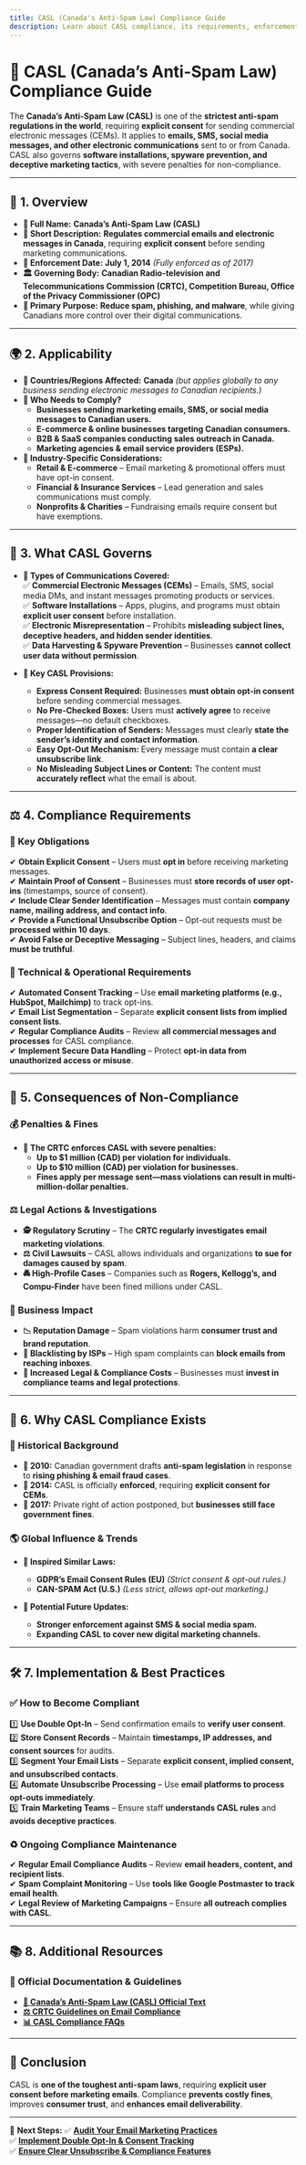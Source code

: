```yaml
---
title: CASL (Canada's Anti-Spam Law) Compliance Guide
description: Learn about CASL compliance, its requirements, enforcement, and best practices for email and electronic message regulations in Canada.
---
```


# **📜 CASL (Canada’s Anti-Spam Law) Compliance Guide**  
The **Canada’s Anti-Spam Law (CASL)** is one of the **strictest anti-spam regulations in the world**, requiring **explicit consent** for sending commercial electronic messages (CEMs). It applies to **emails, SMS, social media messages, and other electronic communications** sent to or from Canada. CASL also governs **software installations, spyware prevention, and deceptive marketing tactics**, with severe penalties for non-compliance.

---

## **📌 1. Overview**
- **🔹 Full Name:** **Canada’s Anti-Spam Law (CASL)**  
- **📖 Short Description:** **Regulates commercial emails and electronic messages in Canada**, requiring **explicit consent** before sending marketing communications.  
- **📅 Enforcement Date:** **July 1, 2014** *(Fully enforced as of 2017)*  
- **🏛️ Governing Body:** **Canadian Radio-television and Telecommunications Commission (CRTC), Competition Bureau, Office of the Privacy Commissioner (OPC)**  
- **🎯 Primary Purpose:** **Reduce spam, phishing, and malware**, while giving Canadians more control over their digital communications.  

---

## **🌍 2. Applicability**
- **📍 Countries/Regions Affected:** **Canada** *(but applies globally to any business sending electronic messages to Canadian recipients.)*  
- **🏢 Who Needs to Comply?**  
  - **Businesses sending marketing emails, SMS, or social media messages to Canadian users.**  
  - **E-commerce & online businesses targeting Canadian consumers.**  
  - **B2B & SaaS companies conducting sales outreach in Canada.**  
  - **Marketing agencies & email service providers (ESPs).**  
- **📌 Industry-Specific Considerations:**  
  - **Retail & E-commerce** – Email marketing & promotional offers must have opt-in consent.  
  - **Financial & Insurance Services** – Lead generation and sales communications must comply.  
  - **Nonprofits & Charities** – Fundraising emails require consent but have exemptions.  

---

## **📂 3. What CASL Governs**
- **🔐 Types of Communications Covered:**  
  ✅ **Commercial Electronic Messages (CEMs)** – Emails, SMS, social media DMs, and instant messages promoting products or services.  
  ✅ **Software Installations** – Apps, plugins, and programs must obtain **explicit user consent** before installation.  
  ✅ **Electronic Misrepresentation** – Prohibits **misleading subject lines, deceptive headers, and hidden sender identities**.  
  ✅ **Data Harvesting & Spyware Prevention** – Businesses **cannot collect user data without permission**.  

- **📜 Key CASL Provisions:**  
  - **Express Consent Required:** Businesses **must obtain opt-in consent** before sending commercial messages.  
  - **No Pre-Checked Boxes:** Users must **actively agree** to receive messages—no default checkboxes.  
  - **Proper Identification of Senders:** Messages must clearly **state the sender’s identity and contact information**.  
  - **Easy Opt-Out Mechanism:** Every message must contain **a clear unsubscribe link**.  
  - **No Misleading Subject Lines or Content:** The content must **accurately reflect** what the email is about.  

---

## **⚖️ 4. Compliance Requirements**
### **📜 Key Obligations**
✔ **Obtain Explicit Consent** – Users must **opt in** before receiving marketing messages.  
✔ **Maintain Proof of Consent** – Businesses must **store records of user opt-ins** (timestamps, source of consent).  
✔ **Include Clear Sender Identification** – Messages must contain **company name, mailing address, and contact info**.  
✔ **Provide a Functional Unsubscribe Option** – Opt-out requests must be **processed within 10 days**.  
✔ **Avoid False or Deceptive Messaging** – Subject lines, headers, and claims **must be truthful**.  

### **🔧 Technical & Operational Requirements**
✔ **Automated Consent Tracking** – Use **email marketing platforms (e.g., HubSpot, Mailchimp)** to track opt-ins.  
✔ **Email List Segmentation** – Separate **explicit consent lists from implied consent lists**.  
✔ **Regular Compliance Audits** – Review **all commercial messages and processes** for CASL compliance.  
✔ **Implement Secure Data Handling** – Protect **opt-in data from unauthorized access or misuse**.  

---

## **🚨 5. Consequences of Non-Compliance**
### **💰 Penalties & Fines**
- **📌 The CRTC enforces CASL with severe penalties:**  
  - **Up to $1 million (CAD) per violation for individuals.**  
  - **Up to $10 million (CAD) per violation for businesses.**  
  - **Fines apply per message sent—mass violations can result in multi-million-dollar penalties.**  

### **⚖️ Legal Actions & Investigations**
- **🕵️ Regulatory Scrutiny** – The **CRTC regularly investigates email marketing violations**.  
- **⚖️ Civil Lawsuits** – CASL allows individuals and organizations **to sue for damages caused by spam**.  
- **🚔 High-Profile Cases** – Companies such as **Rogers, Kellogg’s, and Compu-Finder** have been fined millions under CASL.  

### **🏢 Business Impact**
- **📉 Reputation Damage** – Spam violations harm **consumer trust and brand reputation**.  
- **🚫 Blacklisting by ISPs** – High spam complaints can **block emails from reaching inboxes**.  
- **🔄 Increased Legal & Compliance Costs** – Businesses must **invest in compliance teams and legal protections**.  

---

## **📜 6. Why CASL Compliance Exists**
### **📖 Historical Background**
- **📅 2010:** Canadian government drafts **anti-spam legislation** in response to **rising phishing & email fraud cases**.  
- **📅 2014:** CASL is officially **enforced**, requiring **explicit consent for CEMs**.  
- **📅 2017:** Private right of action postponed, but **businesses still face government fines**.  

### **🌎 Global Influence & Trends**
- **📢 Inspired Similar Laws:**  
  - **GDPR’s Email Consent Rules (EU)** *(Strict consent & opt-out rules.)*  
  - **CAN-SPAM Act (U.S.)** *(Less strict, allows opt-out marketing.)*  

- **📆 Potential Future Updates:**  
  - **Stronger enforcement against SMS & social media spam.**  
  - **Expanding CASL to cover new digital marketing channels.**  

---

## **🛠️ 7. Implementation & Best Practices**
### **✅ How to Become Compliant**
1️⃣ **Use Double Opt-In** – Send confirmation emails to **verify user consent**.  
2️⃣ **Store Consent Records** – Maintain **timestamps, IP addresses, and consent sources** for audits.  
3️⃣ **Segment Your Email Lists** – Separate **explicit consent, implied consent, and unsubscribed contacts**.  
4️⃣ **Automate Unsubscribe Processing** – Use **email platforms to process opt-outs immediately**.  
5️⃣ **Train Marketing Teams** – Ensure staff **understands CASL rules** and **avoids deceptive practices**.  

### **♻️ Ongoing Compliance Maintenance**
✔ **Regular Email Compliance Audits** – Review **email headers, content, and recipient lists**.  
✔ **Spam Complaint Monitoring** – Use **tools like Google Postmaster to track email health**.  
✔ **Legal Review of Marketing Campaigns** – Ensure **all outreach complies with CASL**.  

---

## **📚 8. Additional Resources**
### **🔗 Official Documentation & Guidelines**
- **[📖 Canada’s Anti-Spam Law (CASL) Official Text](https://fightspam.gc.ca/)**  
- **[⚖️ CRTC Guidelines on Email Compliance](https://crtc.gc.ca/)**  
- **[📊 CASL Compliance FAQs](https://www.priv.gc.ca/)**  

---

## **🚀 Conclusion**
CASL is **one of the toughest anti-spam laws**, requiring **explicit user consent before marketing emails**. Compliance **prevents costly fines**, improves **consumer trust**, and **enhances email deliverability**.

---

🚀 **Next Steps:**
✅ **[Audit Your Email Marketing Practices](#)**  
✅ **[Implement Double Opt-In & Consent Tracking](#)**  
✅ **[Ensure Clear Unsubscribe & Compliance Features](#)**  
